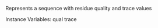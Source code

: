Represents a sequence with residue quality and trace values

Instance Variables:
	qual	<Collection>
	trace	<Collection>